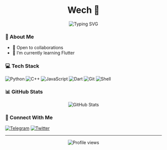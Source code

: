 <h1 align="center">Wech 🤙</h1>

<p align="center">
  <img src="https://readme-typing-svg.herokuapp.com?font=Fira+Code&pause=1000&color=2196F3&width=435&lines=Hey+there!;See+what+I+have+been+working+on!" alt="Typing SVG" />
</p>

### 🚀 About Me
- 🤝 Open to collaborations
- 🌱 I’m currently learning Flutter

### 💻 Tech Stack
![Python](https://img.shields.io/badge/-Python-3776AB?style=flat-square&logo=python&logoColor=white)
![C++](https://img.shields.io/badge/-C++-00599C?style=flat-square&logo=c%2B%2B&logoColor=white)
![JavaScript](https://img.shields.io/badge/-JavaScript-F7DF1E?style=flat-square&logo=javascript&logoColor=black)
![Dart](https://img.shields.io/badge/-Dart-0175C2?style=flat-square&logo=dart&logoColor=white)
![Git](https://img.shields.io/badge/-Git-F05032?style=flat-square&logo=git&logoColor=white)
![Shell](https://img.shields.io/badge/-Shell-5391FE?style=flat-square&logo=gnu-bash&logoColor=white)



### 📊 GitHub Stats
<p align="center">
  <img src="https://github-readme-stats.vercel.app/api?username=h4fide&show_icons=true&theme=dracula" alt="GitHub Stats" />
</p>

### 🤝 Connect With Me
[![Telegram](https://img.shields.io/badge/-Telegram-0088cc?style=flat-square&logo=telegram&logoColor=white)](https://t.me/h4fide)
[![Twitter](https://img.shields.io/badge/-Twitter-1DA1F2?style=flat-square&logo=twitter&logoColor=white)](https://twitter.com/h4fide)

---
<p align="center">
  <img src="https://komarev.com/ghpvc/?username=h4fide&color=blue" alt="Profile views" />
</p>
